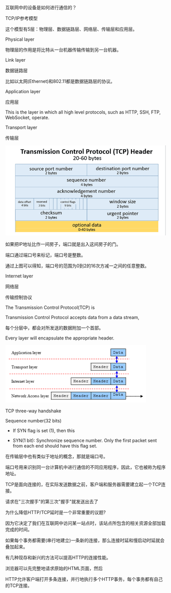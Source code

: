 互联网中的设备是如何进行通信的？

TCP/IP参考模型

这个模型有5层：物理层、数据链路层、网络层、传输层和应用层。

Physical layer

物理层的作用是将比特从一台机器传输传输到另一台机器。

Link layer

数据链路层

比如以太网(Ethernet)和802.11都是数据链路层的协议。

Application layer

应用层

This is the layer in which all high level protocols, such as HTTP, SSH, FTP, WebSocket, operate.

Transport layer

传输层

![](../assets/tcp-header.png)

如果把IP地址比作一间房子，端口就是出入这间房子的门。

端口通过端口号来标记，端口号是整数。

通过上图可以得知，端口号的范围为0到2的16次方减一之间的任意整数。

Internet layer

网络层

传输控制协议

The Transmission Control Protocol(TCP) is   

Transmission Control Protocol accepts data from a data stream,

每个分层中，都会对所发送的数据附加一个首部。

Every layer will encapsulate the appropriate header.

![](../assets/tcpip-header.png)

TCP three-way handshake

Sequence number(32 bits)

- If SYN flag is set (1), then this 

- SYN(1 bit): Synchronize sequence number. Only the first packet sent from each end should have this flag set.

在传输层中也有类似于地址的概念，那就是端口号。

端口号用来识别同一台计算机中进行通信的不同应用程序，因此，它也被称为程序地址。

TCP是面向连接的，在实际发送数据之前，客户端和服务器需要建立起一个TCP连接。

请求在"三次握手"的第三次"握手"就发送出去了

为什么降低HTTP/TCP延时是一个非常重要的议题?

因为它决定了我们在互联网中访问某一站点时，该站点所包含的相关资源全部加载完成的时间。

如果每个事务都需要(串行地建立)一条新的连接，那么连接时延和慢启动时延就会叠加起来。

有几种现存和新兴的方法可以提高HTTP的连接性能。

浏览器可以先完整地请求原始的HTML页面，然后

HTTP允许客户端打开多条连接，并行地执行多个HTTP事务，每个事务都有自己的TCP连接。